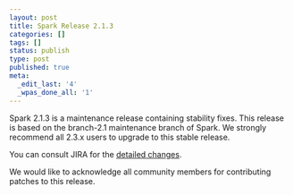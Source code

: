 ```yaml
---
layout: post
title: Spark Release 2.1.3
categories: []
tags: []
status: publish
type: post
published: true
meta:
  _edit_last: '4'
  _wpas_done_all: '1'
---
```


Spark 2.1.3 is a maintenance release containing stability fixes. This release is based on the branch-2.1 maintenance branch of Spark. We strongly recommend all 2.3.x users to upgrade to this stable release.

You can consult JIRA for the [detailed changes](https://s.apache.org/spark-2.1.3).

We would like to acknowledge all community members for contributing patches to this release.
